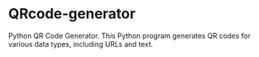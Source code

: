 # QRcode-generator
Python QR Code Generator. This Python program generates QR codes for various data types, including URLs and text.
